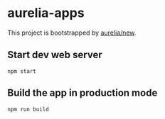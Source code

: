 # aurelia-apps

This project is bootstrapped by [aurelia/new](https://github.com/aurelia/new).

## Start dev web server

    npm start

## Build the app in production mode

    npm run build


